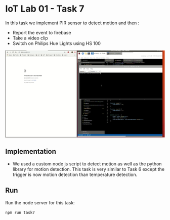 IoT Lab 01 - Task 7
=====================================

In this task we implement PIR sensor to detect motion and then :
* Report the event to firebase
* Take a video clip
* Switch on Philips Hue Lights using HS 100

![Screenshot](https://github.com/iloveyii/iot-lab/blob/master/task7/public/images/demo1.gif)


## Implementation
* We used a custom node js script to detect motion as well as the python library for motion detection. This task is very similar to Task 6 except the trigger is now motion detection than temperature detection.

## Run

Run the node server for this task:
```bash
npm run task7
```
